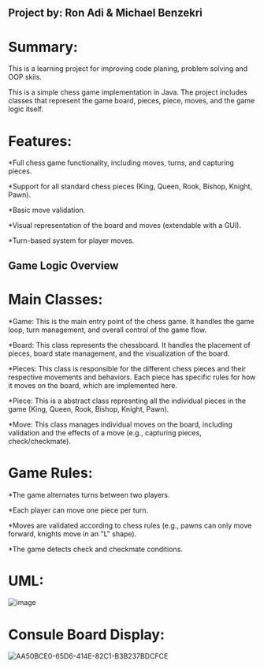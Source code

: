 ## Project by: Ron Adi & Michael Benzekri
# Summary:
This is a learning project for improving code planing, problem solving  and OOP skils.

This is a simple chess game implementation in Java.
The project includes classes that represent the game board, pieces, piece, moves, and the game logic itself.

# Features:
  *Full chess game functionality, including moves, turns, and capturing pieces.
  
  *Support for all standard chess pieces (King, Queen, Rook, Bishop, Knight, Pawn).
  
  *Basic move validation.
  
  *Visual representation of the board and moves (extendable with a GUI).
  
  *Turn-based system for player moves.

## Game Logic Overview

# Main Classes:
  *Game: This is the main entry point of the chess game. It handles the game loop, turn management, and overall control of the game flow.

  *Board: This class represents the chessboard. It handles the placement of pieces, board state management, and the visualization of the board.

  *Pieces: This class is responsible for the different chess pieces and their respective movements and behaviors. Each piece has specific rules for how it moves on the board, which are implemented here.
  
  *Piece: This is a abstract class represnting all the individual pieces in the game (King, Queen, Rook, Bishop, Knight, Pawn).

  *Move: This class manages individual moves on the board, including validation and the effects of a move (e.g., capturing pieces, check/checkmate).

# Game Rules:
  *The game alternates turns between two players.

  *Each player can move one piece per turn.

  *Moves are validated according to chess rules (e.g., pawns can only move forward, knights move in an "L" shape).

  *The game detects check and checkmate conditions.

# UML:

![image](https://github.com/user-attachments/assets/dfc6df8c-bed4-4ff9-a786-b7a072dd9aab)

# Consule Board Display:

![AA50BCE0-65D6-414E-82C1-B3B237BDCFCE](https://github.com/user-attachments/assets/2f22d484-3f43-4153-8a6e-c4a8ddf41b53)




  






